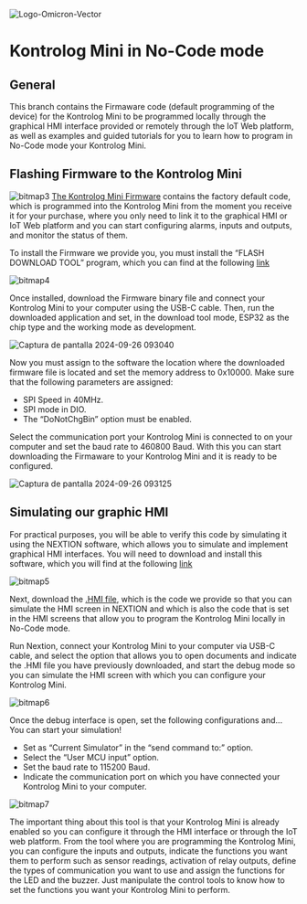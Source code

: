 ![Logo-Omicron-Vector](https://github.com/Omicron-IoT-Solutions/Kontrolog/assets/141452095/1d867a2d-2f0b-40eb-bbb9-566f306320ba)
# Kontrolog Mini in No-Code mode
## General
This branch contains the Firmaware code (default programming of the device) for the Kontrolog Mini to be programmed locally through the graphical HMI interface provided or remotely through the IoT Web platform, as well as examples and guided tutorials for you to learn how to program in No-Code mode your Kontrolog Mini.

## Flashing Firmware to the Kontrolog Mini
![bitmap3](https://github.com/user-attachments/assets/53b01053-544c-4baa-89e1-4f7cb251cfb4)
[The Kontrolog Mini Firmware](https://github.com/Omicron-IoT-Solutions/Kontrolog-Mini/tree/No-Code/Firmware) contains the factory default code, which is programmed into the Kontrolog Mini from the moment you receive it for your purchase, where you only need to link it to the graphical HMI or IoT Web platform and you can start configuring alarms, inputs and outputs, and monitor the status of them.

To install the Firmware we provide you, you must install the “FLASH DOWNLOAD TOOL” program, which you can find at the following [link](https://www.espressif.com/en/support/download/other-tools)

![bitmap4](https://github.com/user-attachments/assets/b6a006e4-c233-4be9-896f-3023961ebbd6)

Once installed, download the Firmware binary file and connect your Kontrolog Mini to your computer using the USB-C cable. Then, run the downloaded application and set, in the download tool mode, ESP32 as the chip type and the working mode as development. 

![Captura de pantalla 2024-09-26 093040](https://github.com/user-attachments/assets/5428a370-f87d-42e4-8ab8-179a462d1211)

Now you must assign to the software the location where the downloaded firmware file is located and set the memory address to 0x10000. Make sure that the following parameters are assigned:
- SPI Speed in 40MHz.
- SPI mode in DIO.
- The “DoNotChgBin” option must be enabled.
  
Select the communication port your Kontrolog Mini is connected to on your computer and set the baud rate to 460800 Baud. With this you can start downloading the Firmaware to your Kontrolog Mini and it is ready to be configured. 

![Captura de pantalla 2024-09-26 093125](https://github.com/user-attachments/assets/965401de-3623-4b86-984d-8fd21320c8ce)

## Simulating our graphic HMI
For practical purposes, you will be able to verify this code by simulating it using the NEXTION software, which allows you to simulate and implement graphical HMI interfaces. You will need to download and install this software, which you will find at the following [link](https://nextion.tech/nextion-editor/)

![bitmap5](https://github.com/user-attachments/assets/474b78f5-1276-4cc6-bcec-e282d71e6dc2)

Next, download the [.HMI file](https://github.com/Omicron-IoT-Solutions/Kontrolog-Mini/tree/No-Code/Display), which is the code we provide so that you can simulate the HMI screen in NEXTION and which is also the code that is set in the HMI screens that allow you to program the Kontrolog Mini locally in No-Code mode.

Run Nextion, connect your Kontrolog Mini to your computer via USB-C cable, and select the option that allows you to open documents and indicate the .HMI file you have previously downloaded, and start the debug mode so you can simulate the HMI screen with which you can configure your Kontrolog Mini.

![bitmap6](https://github.com/user-attachments/assets/fedb8984-fed5-4dcf-bad6-4c01200c403d)

Once the debug interface is open, set the following configurations and... You can start your simulation!
- Set as “Current Simulator” in the “send command to:” option.
- Select the “User MCU input” option.
- Set the baud rate to 115200 Baud.
- Indicate the communication port on which you have connected your Kontrolog Mini to your computer.

![bitmap7](https://github.com/user-attachments/assets/2e8c4f9a-6de7-4317-ac4f-9b77bf4a5ec1)

The important thing about this tool is that your Kontrolog Mini is already enabled so you can configure it through the HMI interface or through the IoT web platform. From the tool where you are programming the Kontrolog Mini, you can configure the inputs and outputs, indicate the functions you want them to perform such as sensor readings, activation of relay outputs, define the types of communication you want to use and assign the functions for the LED and the buzzer. Just manipulate the control tools to know how to set the functions you want your Kontrolog Mini to perform.
